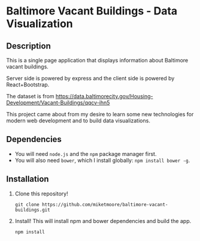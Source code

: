 # Baltimore Vacant Buildings - Data Visualization

## Description

This is a single page application that displays information about Baltimore vacant buildings.

Server side is powered by express and the client side is powered by React+Bootstrap.

The dataset is from https://data.baltimorecity.gov/Housing-Development/Vacant-Buildings/qqcv-ihn5

This project came about from my desire to learn some new technologies for modern web development and to build data visualizations.

## Dependencies

- You will need `node.js` and the `npm` package manager first. 
- You will also need `bower`, which I install globally: `npm install bower -g`.


## Installation

1. Clone this repository!

    ```
    git clone https://github.com/miketmoore/baltimore-vacant-buildings.git
    ```

2. Install! This will install npm and bower dependencies and build the app.

    ```
    npm install
    ```
